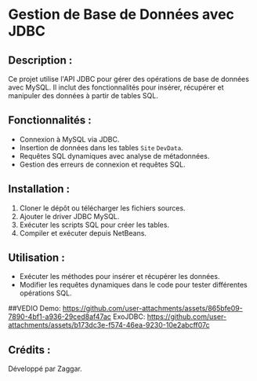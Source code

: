 # Gestion de Base de Données avec JDBC

## Description :
Ce projet utilise l'API JDBC pour gérer des opérations de base de données avec MySQL. Il inclut des fonctionnalités pour insérer, récupérer et manipuler des données à partir de tables SQL.

## Fonctionnalités :
- Connexion à MySQL via JDBC.
- Insertion de données dans les tables `Site` `DevData`.
- Requêtes SQL dynamiques avec analyse de métadonnées.
- Gestion des erreurs de connexion et requêtes SQL.

## Installation :
1. Cloner le dépôt ou télécharger les fichiers sources.
2. Ajouter le driver JDBC MySQL.
3. Exécuter les scripts SQL pour créer les tables.
4. Compiler et exécuter depuis NetBeans.

## Utilisation :
- Exécuter les méthodes pour insérer et récupérer les données.
- Modifier les requêtes dynamiques dans le code pour tester différentes opérations SQL.

##VEDIO
Demo:
https://github.com/user-attachments/assets/865bfe09-7890-4bf1-a936-29ced8af47ac
ExoJDBC:
https://github.com/user-attachments/assets/b173dc3e-f574-46ea-9230-10e2abcff07c
## Crédits :
Développé par Zaggar.
